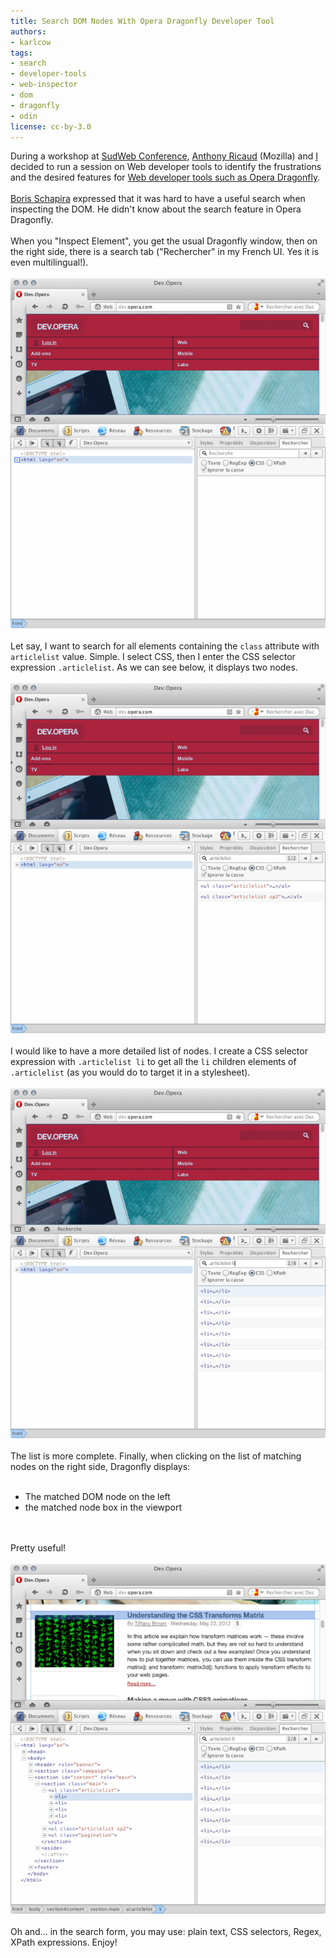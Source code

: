 ```yaml
---
title: Search DOM Nodes With Opera Dragonfly Developer Tool
authors:
- karlcow
tags:
- search
- developer-tools
- web-inspector
- dom
- dragonfly
- odin
license: cc-by-3.0
---
```


During a workshop at <a href="http://sudweb.fr/2012/" target="_blank">SudWeb Conference</a>, <a href="http://blog.mozilla.org/webdev/author/aricaudmozilla-com/" target="_blank">Anthony Ricaud</a> (Mozilla) and <a href="http://my.opera.com/karlcow" target="_blank">I</a> decided to run a session on Web developer tools to identify the frustrations and the desired features for <a href="http://my.opera.com/dragonfly/blog/" target="_blank">Web developer tools such as Opera Dragonfly</a>.<br/><br/><a href="http://borisschapira.com/" target="_blank">Boris Schapira</a> expressed that it was hard to have a useful search when inspecting the DOM. He didn&#39;t know about the search feature in Opera Dragonfly. <br/><br/>When you &quot;Inspect Element&quot;, you get the usual Dragonfly window, then on the right side, there is a search tab (&quot;Rechercher&quot; in my French UI. Yes it is even multilingual!).<br/><br/><span class='imgcenter'><img alt='' src='/blog/search-dom-nodes-with-opera-dragonfly-developer-tool/dragonfly-search.png' /></span> <br/><br/>Let say, I want to search for all elements containing the <code>class</code> attribute with <code>articlelist</code> value. Simple. I select CSS, then I enter the CSS selector expression <code>.articlelist</code>. As we can see below, it displays two nodes.<br/><br/><span class='imgcenter'><img alt='' src='/blog/search-dom-nodes-with-opera-dragonfly-developer-tool/dragonfly-search-selector.png' /></span> <br/><br/>I would like to have a more detailed list of nodes. I create a CSS selector expression with <code>.articlelist li</code> to get all the <code>li</code> children elements of <code>.articlelist</code> (as you would do to target it in a stylesheet).<br/><br/><span class='imgcenter'><img alt='' src='/blog/search-dom-nodes-with-opera-dragonfly-developer-tool/dragonfly-search-selector-2.png' /></span> <br/><br/>The list is more complete. Finally, when clicking on the list of matching nodes on the right side, Dragonfly displays:<br/><br/><ul class="bullets"><li>The matched DOM node on the left</li><li>the matched node box in the viewport</li></ul><br/><br/>Pretty useful!<br/><br/><span class='imgcenter'><img alt='' src='/blog/search-dom-nodes-with-opera-dragonfly-developer-tool/dragonfly-search-match.png' /></span> <br/><br/>Oh and… in the search form, you may use: plain text, CSS selectors, Regex, XPath expressions. Enjoy!<br/><br/>
